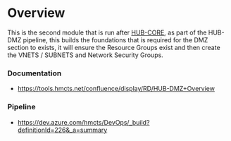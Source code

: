 # Overview

This is the second module that is run after [HUB-CORE](https://github.com/hmcts/rdo-terraform-hub-core), as part of the HUB-DMZ pipeline, this builds the foundations that is required for the DMZ section to exists, it will ensure the Resource Groups exist and then create the VNETS / SUBNETS and Network Security Groups.

### Documentation

  - https://tools.hmcts.net/confluence/display/RD/HUB-DMZ+Overview

### Pipeline

- https://dev.azure.com/hmcts/DevOps/_build?definitionId=226&_a=summary
